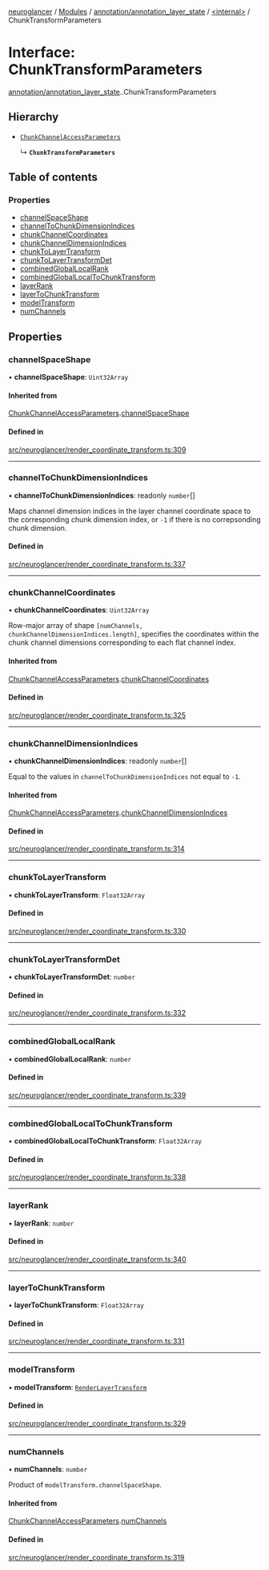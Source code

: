[neuroglancer](../README.md) / [Modules](../modules.md) / [annotation/annotation\_layer\_state](../modules/annotation_annotation_layer_state.md) / [<internal\>](../modules/annotation_annotation_layer_state._internal_.md) / ChunkTransformParameters

# Interface: ChunkTransformParameters

[annotation/annotation_layer_state](../modules/annotation_annotation_layer_state.md).[<internal>](../modules/annotation_annotation_layer_state._internal_.md).ChunkTransformParameters

## Hierarchy

- [`ChunkChannelAccessParameters`](annotation_annotation_layer_state._internal_.ChunkChannelAccessParameters.md)

  ↳ **`ChunkTransformParameters`**

## Table of contents

### Properties

- [channelSpaceShape](annotation_annotation_layer_state._internal_.ChunkTransformParameters.md#channelspaceshape)
- [channelToChunkDimensionIndices](annotation_annotation_layer_state._internal_.ChunkTransformParameters.md#channeltochunkdimensionindices)
- [chunkChannelCoordinates](annotation_annotation_layer_state._internal_.ChunkTransformParameters.md#chunkchannelcoordinates)
- [chunkChannelDimensionIndices](annotation_annotation_layer_state._internal_.ChunkTransformParameters.md#chunkchanneldimensionindices)
- [chunkToLayerTransform](annotation_annotation_layer_state._internal_.ChunkTransformParameters.md#chunktolayertransform)
- [chunkToLayerTransformDet](annotation_annotation_layer_state._internal_.ChunkTransformParameters.md#chunktolayertransformdet)
- [combinedGlobalLocalRank](annotation_annotation_layer_state._internal_.ChunkTransformParameters.md#combinedgloballocalrank)
- [combinedGlobalLocalToChunkTransform](annotation_annotation_layer_state._internal_.ChunkTransformParameters.md#combinedgloballocaltochunktransform)
- [layerRank](annotation_annotation_layer_state._internal_.ChunkTransformParameters.md#layerrank)
- [layerToChunkTransform](annotation_annotation_layer_state._internal_.ChunkTransformParameters.md#layertochunktransform)
- [modelTransform](annotation_annotation_layer_state._internal_.ChunkTransformParameters.md#modeltransform)
- [numChannels](annotation_annotation_layer_state._internal_.ChunkTransformParameters.md#numchannels)

## Properties

### channelSpaceShape

• **channelSpaceShape**: `Uint32Array`

#### Inherited from

[ChunkChannelAccessParameters](annotation_annotation_layer_state._internal_.ChunkChannelAccessParameters.md).[channelSpaceShape](annotation_annotation_layer_state._internal_.ChunkChannelAccessParameters.md#channelspaceshape)

#### Defined in

[src/neuroglancer/render_coordinate_transform.ts:309](https://github.com/ActiveBrainAtlas2/neuroglancer/blob/1beb5d34/src/neuroglancer/render_coordinate_transform.ts#L309)

___

### channelToChunkDimensionIndices

• **channelToChunkDimensionIndices**: readonly `number`[]

Maps channel dimension indices in the layer channel coordinate space to the corresponding chunk
dimension index, or `-1` if there is no correpsonding chunk dimension.

#### Defined in

[src/neuroglancer/render_coordinate_transform.ts:337](https://github.com/ActiveBrainAtlas2/neuroglancer/blob/1beb5d34/src/neuroglancer/render_coordinate_transform.ts#L337)

___

### chunkChannelCoordinates

• **chunkChannelCoordinates**: `Uint32Array`

Row-major array of shape `[numChannels, chunkChannelDimensionIndices.length]`, specifies the
coordinates within the chunk channel dimensions corresponding to each flat channel index.

#### Inherited from

[ChunkChannelAccessParameters](annotation_annotation_layer_state._internal_.ChunkChannelAccessParameters.md).[chunkChannelCoordinates](annotation_annotation_layer_state._internal_.ChunkChannelAccessParameters.md#chunkchannelcoordinates)

#### Defined in

[src/neuroglancer/render_coordinate_transform.ts:325](https://github.com/ActiveBrainAtlas2/neuroglancer/blob/1beb5d34/src/neuroglancer/render_coordinate_transform.ts#L325)

___

### chunkChannelDimensionIndices

• **chunkChannelDimensionIndices**: readonly `number`[]

Equal to the values in `channelToChunkDimensionIndices` not equal to `-1`.

#### Inherited from

[ChunkChannelAccessParameters](annotation_annotation_layer_state._internal_.ChunkChannelAccessParameters.md).[chunkChannelDimensionIndices](annotation_annotation_layer_state._internal_.ChunkChannelAccessParameters.md#chunkchanneldimensionindices)

#### Defined in

[src/neuroglancer/render_coordinate_transform.ts:314](https://github.com/ActiveBrainAtlas2/neuroglancer/blob/1beb5d34/src/neuroglancer/render_coordinate_transform.ts#L314)

___

### chunkToLayerTransform

• **chunkToLayerTransform**: `Float32Array`

#### Defined in

[src/neuroglancer/render_coordinate_transform.ts:330](https://github.com/ActiveBrainAtlas2/neuroglancer/blob/1beb5d34/src/neuroglancer/render_coordinate_transform.ts#L330)

___

### chunkToLayerTransformDet

• **chunkToLayerTransformDet**: `number`

#### Defined in

[src/neuroglancer/render_coordinate_transform.ts:332](https://github.com/ActiveBrainAtlas2/neuroglancer/blob/1beb5d34/src/neuroglancer/render_coordinate_transform.ts#L332)

___

### combinedGlobalLocalRank

• **combinedGlobalLocalRank**: `number`

#### Defined in

[src/neuroglancer/render_coordinate_transform.ts:339](https://github.com/ActiveBrainAtlas2/neuroglancer/blob/1beb5d34/src/neuroglancer/render_coordinate_transform.ts#L339)

___

### combinedGlobalLocalToChunkTransform

• **combinedGlobalLocalToChunkTransform**: `Float32Array`

#### Defined in

[src/neuroglancer/render_coordinate_transform.ts:338](https://github.com/ActiveBrainAtlas2/neuroglancer/blob/1beb5d34/src/neuroglancer/render_coordinate_transform.ts#L338)

___

### layerRank

• **layerRank**: `number`

#### Defined in

[src/neuroglancer/render_coordinate_transform.ts:340](https://github.com/ActiveBrainAtlas2/neuroglancer/blob/1beb5d34/src/neuroglancer/render_coordinate_transform.ts#L340)

___

### layerToChunkTransform

• **layerToChunkTransform**: `Float32Array`

#### Defined in

[src/neuroglancer/render_coordinate_transform.ts:331](https://github.com/ActiveBrainAtlas2/neuroglancer/blob/1beb5d34/src/neuroglancer/render_coordinate_transform.ts#L331)

___

### modelTransform

• **modelTransform**: [`RenderLayerTransform`](annotation_annotation_layer_state._internal_.RenderLayerTransform.md)

#### Defined in

[src/neuroglancer/render_coordinate_transform.ts:329](https://github.com/ActiveBrainAtlas2/neuroglancer/blob/1beb5d34/src/neuroglancer/render_coordinate_transform.ts#L329)

___

### numChannels

• **numChannels**: `number`

Product of `modelTransform.channelSpaceShape`.

#### Inherited from

[ChunkChannelAccessParameters](annotation_annotation_layer_state._internal_.ChunkChannelAccessParameters.md).[numChannels](annotation_annotation_layer_state._internal_.ChunkChannelAccessParameters.md#numchannels)

#### Defined in

[src/neuroglancer/render_coordinate_transform.ts:319](https://github.com/ActiveBrainAtlas2/neuroglancer/blob/1beb5d34/src/neuroglancer/render_coordinate_transform.ts#L319)

